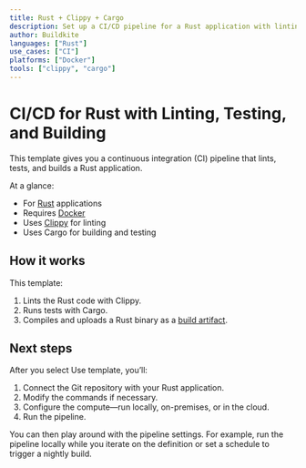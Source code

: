```yaml
---
title: Rust + Clippy + Cargo
description: Set up a CI/CD pipeline for a Rust application with linting, testing, and building using Clippy and Cargo.
author: Buildkite
languages: ["Rust"]
use_cases: ["CI"]
platforms: ["Docker"]
tools: ["clippy", "cargo"]
---
```


# CI/CD for Rust with Linting, Testing, and Building

This template gives you a continuous integration (CI) pipeline that lints, tests, and builds a Rust application.

At a glance:

- For [Rust](https://www.rust-lang.org/) applications
- Requires [Docker](https://docs.docker.com/get-docker/)
- Uses [Clippy](https://github.com/rust-lang/rust-clippy) for linting
- Uses Cargo for building and testing

## How it works

This template:

1. Lints the Rust code with Clippy.
2. Runs tests with Cargo.
3. Compiles and uploads a Rust binary as a [build artifact](https://buildkite.com/docs/pipelines/artifacts).

## Next steps

After you select Use template, you’ll:

1. Connect the Git repository with your Rust application.
2. Modify the commands if necessary.
3. Configure the compute—run locally, on-premises, or in the cloud.
4. Run the pipeline.

You can then play around with the pipeline settings. For example, run the pipeline locally while you iterate on the definition or set a schedule to trigger a nightly build.
